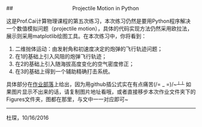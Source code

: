 
##　　　　 　　　　　　　Projectile Motion in Python

这是Prof.Cai计算物理课程的第五次练习，本次练习仍然是要用Python程序解决一个数值模拟问题（projectile motion），具体的代码实现方法仍然采用欧拉法，展示则采用matplotlib绘图工具。在本次练习中，你将看到：

 1. 二维抛体运动：由发射角和初速度决定的炮弹的飞行轨迹问题；
 2. 在1的基础上引入风阻的炮弹飞行轨迹；
 3. 在2的基础上引入随海拔高度变化的空气密度修正；
 4. 在3的基础上得到一个辅助精确打击系统。

具体部分在[作业部落](https://www.zybuluo.com/Chenducvke/note/532979)上给出，因为用github插公式实在有点痛苦(/= _ =)/~┴┴ 
如果图片显示不出来的话，请复制图片地址看哦，或者直接移步本次作业文件夹下的Figures文件夹，图都在那里，与文中一一对应即可~

***
杜琛，10/16/2016


